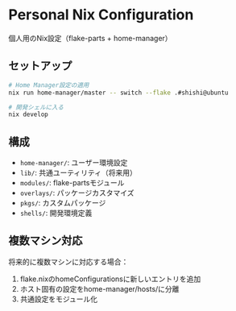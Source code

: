 # Personal Nix Configuration

個人用のNix設定（flake-parts + home-manager）

## セットアップ

```bash
# Home Manager設定の適用
nix run home-manager/master -- switch --flake .#shishi@ubuntu

# 開発シェルに入る
nix develop
```

## 構成

- `home-manager/`: ユーザー環境設定
- `lib/`: 共通ユーティリティ（将来用）
- `modules/`: flake-partsモジュール
- `overlays/`: パッケージカスタマイズ
- `pkgs/`: カスタムパッケージ
- `shells/`: 開発環境定義

## 複数マシン対応

将来的に複数マシンに対応する場合：
1. flake.nixのhomeConfigurationsに新しいエントリを追加
2. ホスト固有の設定をhome-manager/hosts/に分離
3. 共通設定をモジュール化